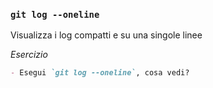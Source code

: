 ### `git log --oneline`

Visualizza i log compatti e su una singole linee

_Esercizio_
```md
- Esegui `git log --oneline`, cosa vedi?
```

<aside class="notes">
</aside>
